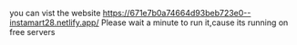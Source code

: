 you can vist the website 
https://671e7b0a74664d93beb723e0--instamart28.netlify.app/
Please wait a minute to run it,cause its running on free servers
